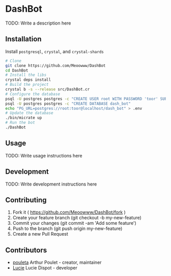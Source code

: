 # DashBot

TODO: Write a description here

## Installation

Install ``postgresql``, ``crystal``, and ``crystal-shards``

```sh
# Clone
git clone https://github.com/Meoowww/DashBot
cd DashBot
# Install the libs
crystal deps install
# Build the project
crystal b -s --release src/DashBot.cr
# Configure the database
psql -U postgres postgres -c "CREATE USER root WITH PASSWORD 'toor' SUPERUSER;"
psql -U postgres postgres -c "CREATE DATABASE dash_bot"
echo "PG_URL=postgres://root:toor@localhost/dash_bot" > .env
# Update the database
./bin/micrate up
# Run the bot
./DashBot
```

## Usage



TODO: Write usage instructions here

## Development

TODO: Write development instructions here

## Contributing

1. Fork it ( https://github.com/Meoowww/DashBot/fork )
2. Create your feature branch (git checkout -b my-new-feature)
3. Commit your changes (git commit -am 'Add some feature')
4. Push to the branch (git push origin my-new-feature)
5. Create a new Pull Request

## Contributors

- [pouleta](https://github.com/Nephos) Arthur Poulet - creator, maintainer
- [Lucie](https://github.com/Lucie-Dispot) Lucie Dispot - developer
